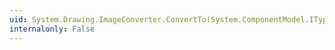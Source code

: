 ```yaml
---
uid: System.Drawing.ImageConverter.ConvertTo(System.ComponentModel.ITypeDescriptorContext,System.Globalization.CultureInfo,System.Object,System.Type)
internalonly: False
---
```

